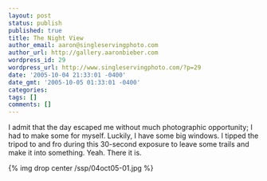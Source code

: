 ```yaml
---
layout: post
status: publish
published: true
title: The Night View
author_email: aaron@singleservingphoto.com
author_url: http://gallery.aaronbieber.com
wordpress_id: 29
wordpress_url: http://www.singleservingphoto.com/?p=29
date: '2005-10-04 21:33:01 -0400'
date_gmt: '2005-10-05 01:33:01 -0400'
categories:
tags: []
comments: []
---
```

I admit that the day escaped me without much photographic opportunity; I
had to make some for myself. Luckily, I have some big windows. I tipped
the tripod to and fro during this 30-second exposure to leave some
trails and make it into something. Yeah. There it is.

{% img drop center /ssp/04oct05-01.jpg %}
